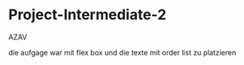 # Project-Intermediate-2
AZAV

die aufgage war mit flex box und die texte mit order list zu platzieren
